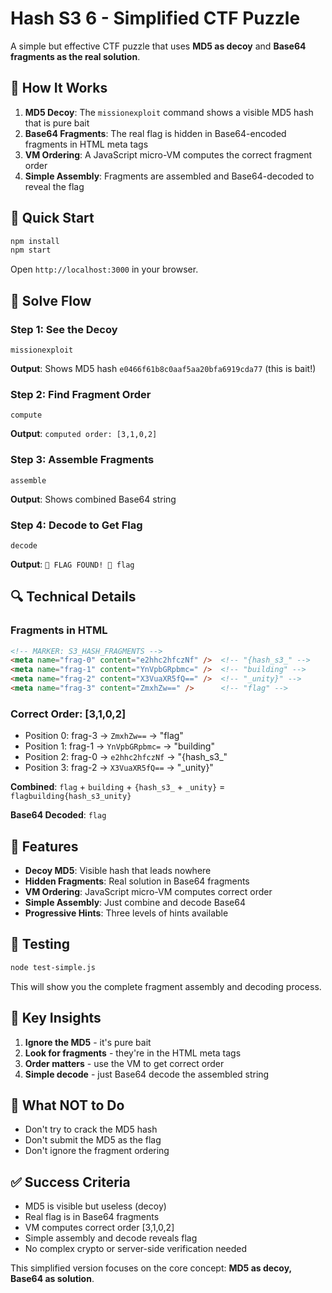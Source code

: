 # Hash S3 6 - Simplified CTF Puzzle

A simple but effective CTF puzzle that uses **MD5 as decoy** and **Base64 fragments as the real solution**.

## 🎯 **How It Works**

1. **MD5 Decoy**: The `missionexploit` command shows a visible MD5 hash that is pure bait
2. **Base64 Fragments**: The real flag is hidden in Base64-encoded fragments in HTML meta tags
3. **VM Ordering**: A JavaScript micro-VM computes the correct fragment order
4. **Simple Assembly**: Fragments are assembled and Base64-decoded to reveal the flag

## 🚀 **Quick Start**

```bash
npm install
npm start
```

Open `http://localhost:3000` in your browser.

## 🧩 **Solve Flow**

### Step 1: See the Decoy
```
missionexploit
```
**Output**: Shows MD5 hash `e0466f61b8c0aaf5aa20bfa6919cda77` (this is bait!)

### Step 2: Find Fragment Order
```
compute
```
**Output**: `computed order: [3,1,0,2]`

### Step 3: Assemble Fragments
```
assemble
```
**Output**: Shows combined Base64 string

### Step 4: Decode to Get Flag
```
decode
```
**Output**: `🎉 FLAG FOUND! 🎉 flag`

## 🔍 **Technical Details**

### Fragments in HTML
```html
<!-- MARKER: S3_HASH_FRAGMENTS -->
<meta name="frag-0" content="e2hhc2hfczNf" />  <!-- "{hash_s3_" -->
<meta name="frag-1" content="YnVpbGRpbmc=" />  <!-- "building" -->
<meta name="frag-2" content="X3VuaXR5fQ==" />  <!-- "_unity}" -->
<meta name="frag-3" content="ZmxhZw==" />      <!-- "flag" -->
```

### Correct Order: [3,1,0,2]
- Position 0: frag-3 → `ZmxhZw==` → "flag"
- Position 1: frag-1 → `YnVpbGRpbmc=` → "building"  
- Position 2: frag-0 → `e2hhc2hfczNf` → "{hash_s3_"
- Position 3: frag-2 → `X3VuaXR5fQ==` → "_unity}"

**Combined**: `flag` + `building` + `{hash_s3_` + `_unity}` = `flagbuilding{hash_s3_unity}`

**Base64 Decoded**: `flag`

## 🎨 **Features**

- **Decoy MD5**: Visible hash that leads nowhere
- **Hidden Fragments**: Real solution in Base64 fragments
- **VM Ordering**: JavaScript micro-VM computes correct order
- **Simple Assembly**: Just combine and decode Base64
- **Progressive Hints**: Three levels of hints available

## 🧪 **Testing**

```bash
node test-simple.js
```

This will show you the complete fragment assembly and decoding process.

## 🎯 **Key Insights**

1. **Ignore the MD5** - it's pure bait
2. **Look for fragments** - they're in the HTML meta tags
3. **Order matters** - use the VM to get correct order
4. **Simple decode** - just Base64 decode the assembled string

## 🚫 **What NOT to Do**

- Don't try to crack the MD5 hash
- Don't submit the MD5 as the flag
- Don't ignore the fragment ordering

## ✅ **Success Criteria**

- MD5 is visible but useless (decoy)
- Real flag is in Base64 fragments
- VM computes correct order [3,1,0,2]
- Simple assembly and decode reveals flag
- No complex crypto or server-side verification needed

This simplified version focuses on the core concept: **MD5 as decoy, Base64 as solution**.
